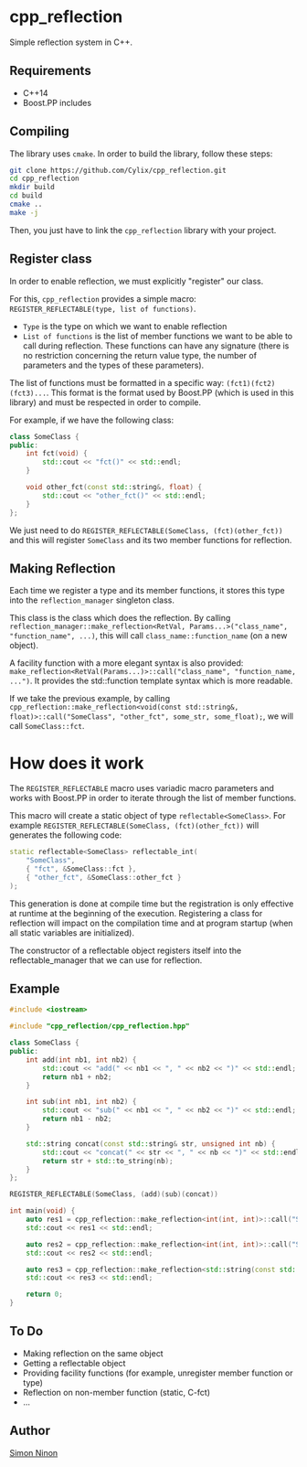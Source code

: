 # cpp_reflection
Simple reflection system in C++.

## Requirements
* C++14
* Boost.PP includes

## Compiling
The library uses `cmake`. In order to build the library, follow these steps:

```bash
git clone https://github.com/Cylix/cpp_reflection.git
cd cpp_reflection
mkdir build
cd build
cmake ..
make -j
```

Then, you just have to link the `cpp_reflection` library with your project.

## Register class
In order to enable reflection, we must explicitly "register" our class.

For this, `cpp_reflection` provides a simple macro: `REGISTER_REFLECTABLE(type, list of functions)`.
* `Type` is the type on which we want to enable reflection
* `List of functions` is the list of member functions we want to be able to call during reflection. These functions can have any signature (there is no restriction concerning the return value type, the number of parameters and the types of these parameters).

The list of functions must be formatted in a specific way: `(fct1)(fct2)(fct3)...`.
This format is the format used by Boost.PP (which is used in this library) and must be respected in order to compile.

For example, if we have the following class:

```cpp
class SomeClass {
public:
    int fct(void) {
        std::cout << "fct()" << std::endl;
    }

    void other_fct(const std::string&, float) {
        std::cout << "other_fct()" << std::endl;
    }
};
```

We just need to do `REGISTER_REFLECTABLE(SomeClass, (fct)(other_fct))` and this will register `SomeClass` and its two member functions for reflection.

## Making Reflection
Each time we register a type and its member functions, it stores this type into the `reflection_manager` singleton class.

This class is the class which does the reflection. By calling `reflection_manager::make_reflection<RetVal, Params...>("class_name", "function_name", ...)`, this will call `class_name::function_name` (on a new object).

A facility function with a more elegant syntax is also provided: `make_reflection<RetVal(Params...)>::call("class_name", "function_name, ...")`. It provides the std::function template syntax which is more readable.

If we take the previous example, by calling `cpp_reflection::make_reflection<void(const std::string&, float)>::call("SomeClass", "other_fct", some_str, some_float);`, we will call `SomeClass::fct`.

# How does it work
The `REGISTER_REFLECTABLE` macro uses variadic macro parameters and works with Boost.PP in order to iterate through the list of member functions.

This macro will create a static object of type `reflectable<SomeClass>`.
For example `REGISTER_REFLECTABLE(SomeClass, (fct)(other_fct))` will generates the following code:

```cpp
static reflectable<SomeClass> reflectable_int(
    "SomeClass",
    { "fct", &SomeClass::fct },
    { "other_fct", &SomeClass::other_fct }
);
```

This generation is done at compile time but the registration is only effective at runtime at the beginning of the execution. Registering a class for reflection will impact on the compilation time and at program startup (when all static variables are initialized).

The constructor of a reflectable object registers itself into the reflectable_manager that we can use for reflection.

## Example
```cpp
#include <iostream>

#include "cpp_reflection/cpp_reflection.hpp"

class SomeClass {
public:
    int add(int nb1, int nb2) {
        std::cout << "add(" << nb1 << ", " << nb2 << ")" << std::endl;
        return nb1 + nb2;
    }

    int sub(int nb1, int nb2) {
        std::cout << "sub(" << nb1 << ", " << nb2 << ")" << std::endl;
        return nb1 - nb2;
    }

    std::string concat(const std::string& str, unsigned int nb) {
        std::cout << "concat(" << str << ", " << nb << ")" << std::endl;
        return str + std::to_string(nb);
    }
};

REGISTER_REFLECTABLE(SomeClass, (add)(sub)(concat))

int main(void) {
    auto res1 = cpp_reflection::make_reflection<int(int, int)>::call("SomeClass", "add", 30, 12);
    std::cout << res1 << std::endl;

    auto res2 = cpp_reflection::make_reflection<int(int, int)>::call("SomeClass", "sub", 44, 2);
    std::cout << res2 << std::endl;

    auto res3 = cpp_reflection::make_reflection<std::string(const std::string&, unsigned int)>::call("SomeClass", "concat", std::string("hello"), 42);
    std::cout << res3 << std::endl;

    return 0;
}
```

## To Do

* Making reflection on the same object
* Getting a reflectable object
* Providing facility functions (for example, unregister member function or type)
* Reflection on non-member function (static, C-fct)
* ...

## Author
[Simon Ninon](http://simon-ninon.fr)
